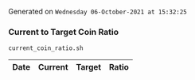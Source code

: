 Generated on `Wednesday 06-October-2021 at 15:32:25`

### Current to Target Coin Ratio
`current_coin_ratio.sh`

Date|Current|Target|Ratio
---|---|---|---
